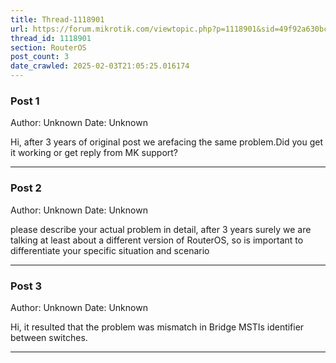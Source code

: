 ```yaml
---
title: Thread-1118901
url: https://forum.mikrotik.com/viewtopic.php?p=1118901&sid=49f92a630bc7970d8ca50523be880e8f#p1118901
thread_id: 1118901
section: RouterOS
post_count: 3
date_crawled: 2025-02-03T21:05:25.016174
---
```


### Post 1
Author: Unknown
Date: Unknown

Hi, after 3 years of original post we arefacing the same problem.Did you get it working or get reply from MK support?

---
### Post 2
Author: Unknown
Date: Unknown

please describe your actual problem in detail, after 3 years surely we are talking at least about a different version of RouterOS, so is important to differentiate your specific situation and scenario

---
### Post 3
Author: Unknown
Date: Unknown

Hi, it resulted that the problem was mismatch in Bridge MSTIs identifier between switches.

---
